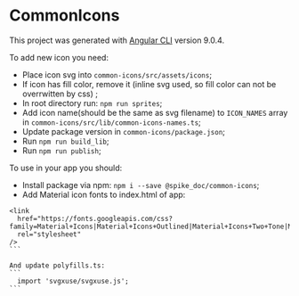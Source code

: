 # CommonIcons

This project was generated with [Angular CLI](https://github.com/angular/angular-cli) version 9.0.4.

To add new icon you need:

- Place icon svg into `common-icons/src/assets/icons`;
- If icon has fill color, remove it (inline svg used, so fill color can not be overrwitten by css) ;
- In root directory run: `npm run sprites`;
- Add icon name(should be the same as svg filename) to `ICON_NAMES` array in `common-icons/src/lib/common-icons-names.ts`;
- Update package version in `common-icons/package.json`;
- Run `npm run build_lib`;
- Run `npm run publish`;


To use in your app you should:

- Install package via npm: `npm i --save @spike_doc/common-icons`;
- Add Material icon fonts to index.html of app:

````
<link
  href="https://fonts.googleapis.com/css?family=Material+Icons|Material+Icons+Outlined|Material+Icons+Two+Tone|Material+Icons+Round|Material+Icons+Sharp"
  rel="stylesheet"
/>
```

And update polyfills.ts:
```
  import 'svgxuse/svgxuse.js';
```
````
